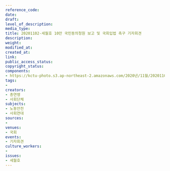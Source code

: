 ```yaml
---
reference_code: 
date: 
draft: 
level_of_description: 
media_type: 
title: 20201102-세월호 10만 국민동의청원 보고 및 국회입법 촉구 기자회견
description: 
weight: 
modified_at: 
created_at: 
link: 
public_access_status: 
copyright_status: 
components:
- https://kctu-photo.s3.ap-northeast-2.amazonaws.com/2020년/11월/20201102-세월호+10만+국민동의청원+보고+및+국회입법+촉구+기자회견/_W5D0001.jpg
tags:
- 
creators:
- 총연맹
- 사회단체
subjects:
- 노동안전
- 사회연대
sources:
- 
venues:
- 국회
events:
- 기자회견
culture_workers:
- 
issues:
- 세월호
---
```

